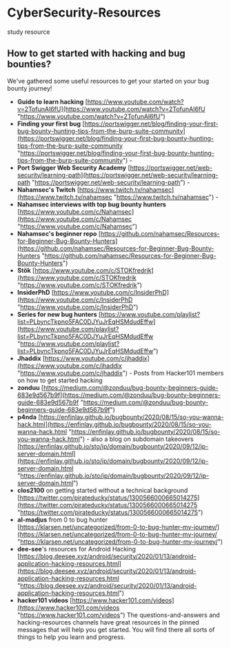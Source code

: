 # CyberSecurity-Resources
study resource

## How to get started with hacking and bug bounties?

 We've gathered some useful resources to get your started on your bug bounty journey! 
 
 - **Guide to learn hacking** [https://www.youtube.com/watch?v=2TofunAI6fU](https://www.youtube.com/watch?v=2TofunAI6fU "https://www.youtube.com/watch?v=2TofunAI6fU") 
 - **Finding your first bug** [https://portswigger.net/blog/finding-your-first-bug-bounty-hunting-tips-from-the-burp-suite-community](https://portswigger.net/blog/finding-your-first-bug-bounty-hunting-tips-from-the-burp-suite-community "https://portswigger.net/blog/finding-your-first-bug-bounty-hunting-tips-from-the-burp-suite-community") - 
 - **Port Swigger Web Security Academy** [https://portswigger.net/web-security/learning-path](https://portswigger.net/web-security/learning-path "https://portswigger.net/web-security/learning-path") - 
 - **Nahamsec's Twitch** [https://www.twitch.tv/nahamsec](https://www.twitch.tv/nahamsec "https://www.twitch.tv/nahamsec") - 
 - **Nahamsec interviews with top bug bounty hunters** [https://www.youtube.com/c/Nahamsec](https://www.youtube.com/c/Nahamsec "https://www.youtube.com/c/Nahamsec")
 - **Nahamsec's beginner repo** [https://github.com/nahamsec/Resources-for-Beginner-Bug-Bounty-Hunters](https://github.com/nahamsec/Resources-for-Beginner-Bug-Bounty-Hunters "https://github.com/nahamsec/Resources-for-Beginner-Bug-Bounty-Hunters")
 - **Stök** [https://www.youtube.com/c/STOKfredrik](https://www.youtube.com/c/STOKfredrik "https://www.youtube.com/c/STOKfredrik") 
 - **InsiderPhD** [https://www.youtube.com/c/InsiderPhD](https://www.youtube.com/c/InsiderPhD "https://www.youtube.com/c/InsiderPhD") 
 - **Series for new bug hunters** [https://www.youtube.com/playlist?list=PLbyncTkpno5FAC0DJYuJrEqHSMdudEffw](https://www.youtube.com/playlist?list=PLbyncTkpno5FAC0DJYuJrEqHSMdudEffw "https://www.youtube.com/playlist?list=PLbyncTkpno5FAC0DJYuJrEqHSMdudEffw") 
 - **Jhaddix** [https://www.youtube.com/c/jhaddix](https://www.youtube.com/c/jhaddix "https://www.youtube.com/c/jhaddix") - Posts from Hacker101 members on how to get started hacking 
 - **zonduu** [https://medium.com/@zonduu/bug-bounty-beginners-guide-683e9d567b9f](https://medium.com/@zonduu/bug-bounty-beginners-guide-683e9d567b9f "https://medium.com/@zonduu/bug-bounty-beginners-guide-683e9d567b9f") 
 - **p4nda** [https://enfinlay.github.io/bugbounty/2020/08/15/so-you-wanna-hack.html](https://enfinlay.github.io/bugbounty/2020/08/15/so-you-wanna-hack.html "https://enfinlay.github.io/bugbounty/2020/08/15/so-you-wanna-hack.html") - also a blog on subdomain takeovers [https://enfinlay.github.io/sto/ip/domain/bugbounty/2020/09/12/ip-server-domain.html](https://enfinlay.github.io/sto/ip/domain/bugbounty/2020/09/12/ip-server-domain.html "https://enfinlay.github.io/sto/ip/domain/bugbounty/2020/09/12/ip-server-domain.html") 
 - **clos2100** on getting started without a technical background [https://twitter.com/pirateducky/status/1300566000665014275](https://twitter.com/pirateducky/status/1300566000665014275 "https://twitter.com/pirateducky/status/1300566000665014275") 
 - **al-madjus** from 0 to bug hunter [https://klarsen.net/uncategorized/from-0-to-bug-hunter-my-journey/](https://klarsen.net/uncategorized/from-0-to-bug-hunter-my-journey/ "https://klarsen.net/uncategorized/from-0-to-bug-hunter-my-journey/") 
 - **dee-see**'s resources for Android Hacking [https://blog.deesee.xyz/android/security/2020/01/13/android-application-hacking-resources.html](https://blog.deesee.xyz/android/security/2020/01/13/android-application-hacking-resources.html "https://blog.deesee.xyz/android/security/2020/01/13/android-application-hacking-resources.html") 
 - **hacker101 videos** [https://www.hacker101.com/videos](https://www.hacker101.com/videos "https://www.hacker101.com/videos") The questions-and-answers and hacking-resources channels have great resources in the pinned messages that will help you get started. You will find there all sorts of things to help you learn and progress. 
    
 
